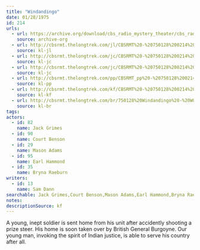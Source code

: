 ```yaml
---
title: "Windandingo"
date: 01/28/1975
id: 214
urls: 
  - url: https://archive.org/download/cbs_radio_mystery_theater/cbs_radio_mystery_theater-0201-0250.zip/cbs_radio_mystery_theater-0201-0250%2Fcbsrmt_0214_windandingo.mp3
    source: archive-org
  - url: http://cbsrmt.thelongtrek.com/jl/CBSRMT%20-%20750128%200214%20Windandingo_jl.mp3
    source: kl-jl
  - url: http://cbsrmt.thelongtrek.com/jc/CBSRMT%20-%20750128%200214%20Windandingo%20vbr%20kb1_jc.mp3
    source: kl-jc
  - url: http://cbsrmt.thelongtrek.com/jc/CBSRMT%20-%20750128%200214%20Windandingo%20vbr%20kb2_jc.mp3
    source: kl-jc
  - url: http://cbsrmt.thelongtrek.com/pp/CBSRMT_pp%20-%20750128%200214%20Windandingo.mp3
    source: kl-pp
  - url: http://cbsrmt.thelongtrek.com/kf/CBSRMT%20-%20750128%200214%20Windandingo_kf.mp3
    source: kl-kf
  - url: http://cbsrmt.thelongtrek.com/br/750128%20Windandingo%20-%20WOR.mp3
    source: kl-br
tags: 
actors:  
  - id: 82
    name: Jack Grimes  
  - id: 90
    name: Court Benson  
  - id: 29
    name: Mason Adams  
  - id: 95
    name: Earl Hammond  
  - id: 35
    name: Bryna Raeburn
writers:  
  - id: 13
    name: Sam Dann
searchable: Jack Grimes,Court Benson,Mason Adams,Earl Hammond,Bryna Raeburn Sam Dann
notes: 
descriptionSource: kf
---
```

A young, inept soldier is sent home from his unit after accidently shooting a prize steer. His home is soon taken over by British General Burgoyne. Our young man, invoking the spirit of Indian justice, is able to serve his country after all.